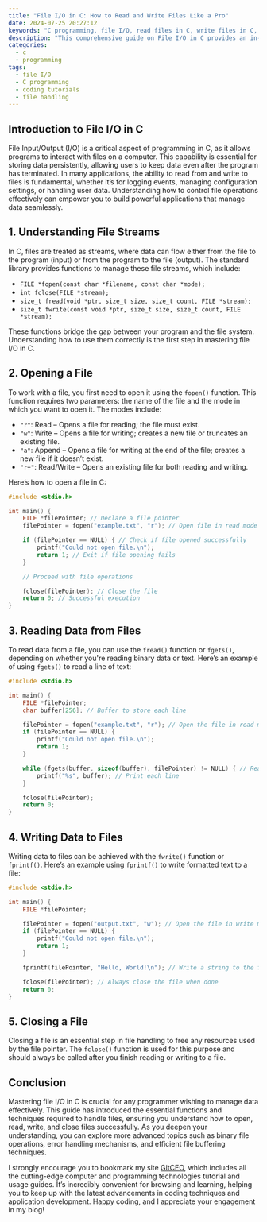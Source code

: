 ```yaml
---
title: "File I/O in C: How to Read and Write Files Like a Pro"
date: 2024-07-25 20:27:12
keywords: "C programming, file I/O, read files in C, write files in C, C file operations"
description: "This comprehensive guide on File I/O in C provides an in-depth understanding of how to read and write files effectively. Learn the mechanisms of file operations including opening, reading, writing, and closing files in C. This article is designed to help beginners and experienced programmers alike master file handling techniques, ensuring efficient data manipulation and robust programming skills. From error handling to using standard library functions, discover how to handle files like a pro to enhance your software development. Improve your coding practices by exploring practical examples, succinct code snippets, and rigorous explanations. Start your journey into file I/O in C today!"
categories:
  - c
  - programming
tags:
  - file I/O
  - C programming
  - coding tutorials
  - file handling
---
```


## Introduction to File I/O in C

File Input/Output (I/O) is a critical aspect of programming in C, as it allows programs to interact with files on a computer. This capability is essential for storing data persistently, allowing users to keep data even after the program has terminated. In many applications, the ability to read from and write to files is fundamental, whether it’s for logging events, managing configuration settings, or handling user data. Understanding how to control file operations effectively can empower you to build powerful applications that manage data seamlessly.

<!-- more -->

## 1. Understanding File Streams

In C, files are treated as streams, where data can flow either from the file to the program (input) or from the program to the file (output). The standard library provides functions to manage these file streams, which include:

- `FILE *fopen(const char *filename, const char *mode);`
- `int fclose(FILE *stream);`
- `size_t fread(void *ptr, size_t size, size_t count, FILE *stream);`
- `size_t fwrite(const void *ptr, size_t size, size_t count, FILE *stream);`

These functions bridge the gap between your program and the file system. Understanding how to use them correctly is the first step in mastering file I/O in C.

## 2. Opening a File

To work with a file, you first need to open it using the `fopen()` function. This function requires two parameters: the name of the file and the mode in which you want to open it. The modes include:

- `"r"`: Read – Opens a file for reading; the file must exist.
- `"w"`: Write – Opens a file for writing; creates a new file or truncates an existing file.
- `"a"`: Append – Opens a file for writing at the end of the file; creates a new file if it doesn’t exist.
- `"r+"`: Read/Write – Opens an existing file for both reading and writing.

Here’s how to open a file in C:

```c
#include <stdio.h>

int main() {
    FILE *filePointer; // Declare a file pointer
    filePointer = fopen("example.txt", "r"); // Open file in read mode

    if (filePointer == NULL) { // Check if file opened successfully
        printf("Could not open file.\n");
        return 1; // Exit if file opening fails
    }

    // Proceed with file operations

    fclose(filePointer); // Close the file
    return 0; // Successful execution
}
```

## 3. Reading Data from Files

To read data from a file, you can use the `fread()` function or `fgets()`, depending on whether you're reading binary data or text. Here’s an example of using `fgets()` to read a line of text:

```c
#include <stdio.h>

int main() {
    FILE *filePointer;
    char buffer[256]; // Buffer to store each line

    filePointer = fopen("example.txt", "r"); // Open the file in read mode
    if (filePointer == NULL) {
        printf("Could not open file.\n");
        return 1;
    }

    while (fgets(buffer, sizeof(buffer), filePointer) != NULL) { // Read lines until EOF
        printf("%s", buffer); // Print each line
    }

    fclose(filePointer);
    return 0;
}
```

## 4. Writing Data to Files

Writing data to files can be achieved with the `fwrite()` function or `fprintf()`. Here’s an example using `fprintf()` to write formatted text to a file:

```c
#include <stdio.h>

int main() {
    FILE *filePointer;

    filePointer = fopen("output.txt", "w"); // Open the file in write mode
    if (filePointer == NULL) {
        printf("Could not open file.\n");
        return 1;
    }

    fprintf(filePointer, "Hello, World!\n"); // Write a string to the file

    fclose(filePointer); // Always close the file when done
    return 0;
}
```

## 5. Closing a File

Closing a file is an essential step in file handling to free any resources used by the file pointer. The `fclose()` function is used for this purpose and should always be called after you finish reading or writing to a file.

## Conclusion

Mastering file I/O in C is crucial for any programmer wishing to manage data effectively. This guide has introduced the essential functions and techniques required to handle files, ensuring you understand how to open, read, write, and close files successfully. As you deepen your understanding, you can explore more advanced topics such as binary file operations, error handling mechanisms, and efficient file buffering techniques.

I strongly encourage you to bookmark my site [GitCEO](https://gitceo.com), which includes all the cutting-edge computer and programming technologies tutorial and usage guides. It’s incredibly convenient for browsing and learning, helping you to keep up with the latest advancements in coding techniques and application development. Happy coding, and I appreciate your engagement in my blog!